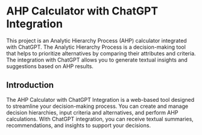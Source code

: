 # AHP Calculator with ChatGPT Integration

This project is an Analytic Hierarchy Process (AHP) calculator integrated with ChatGPT. The Analytic Hierarchy Process is a decision-making tool that helps to prioritize alternatives by comparing their attributes and criteria. The integration with ChatGPT allows you to generate textual insights and suggestions based on AHP results.


## Introduction

The AHP Calculator with ChatGPT Integration is a web-based tool designed to streamline your decision-making process. You can create and manage decision hierarchies, input criteria and alternatives, and perform AHP calculations. With ChatGPT integration, you can receive textual summaries, recommendations, and insights to support your decisions.
